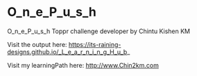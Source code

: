 # O_n_e_P_u_s_h

O_n_e_P_u_s_h Toppr challenge developer by Chintu Kishen KM


Visit the output here: https://its-raining-designs.github.io/_L_e_a_r_n_i_n_g_H_u_b_


Visit my learningPath here: http://www.Chin2km.com
